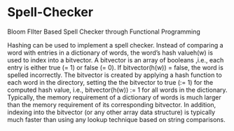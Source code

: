 # Spell-Checker
Bloom FIlter Based Spell Checker through Functional Programming

Hashing can be used to implement a spell checker.  Instead of comparing a word with entries in a dictionary of words, the word’s hash valueh(w) is used to index into a bitvector.  A bitvector is an array of booleans ,i.e., each entry is either true (= 1) or false (= 0).  If bitvector(h(w)) = false, the word is spelled incorrectly.  The bitvector is created by applying a hash function to each word in the directory, setting the the bitvector to true (:= 1) for the computed hash value, i.e., bitvector(h(w)) := 1 for all words in the dictionary. Typically, the memory requirement of a dictionary of words is much larger than  the  memory  requirement  of  its  corresponding  bitvector. In  addition, indexing into the bitvector (or any other array data structure) is typically much faster than using any lookup technique based on string comparisons.
